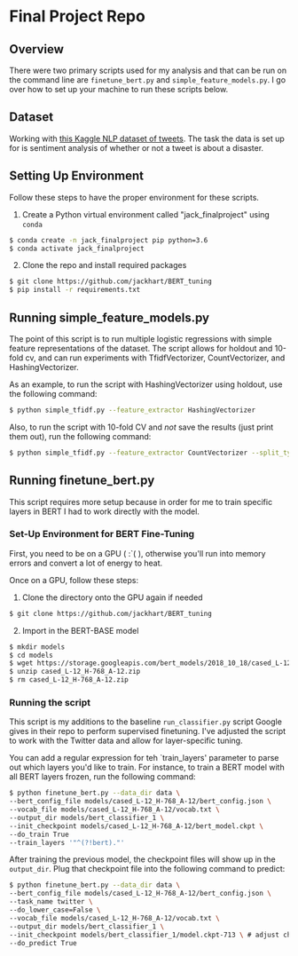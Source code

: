 # Final Project Repo

## Overview

There were two primary scripts used for my analysis and that can be run on the command line are `finetune_bert.py` and `simple_feature_models.py`.  I go over how to set up your machine to run these scripts below.


## Dataset

Working with [this Kaggle NLP dataset of tweets](https://www.kaggle.com/c/nlp-getting-started/notebooks).  The task the data is set up for is sentiment analysis of whether or not a tweet is about a disaster.  


## Setting Up Environment

Follow these steps to have the proper environment for these scripts.

1. Create a Python virtual environment called "jack_finalproject" using `conda`

``` bash
$ conda create -n jack_finalproject pip python=3.6
$ conda activate jack_finalproject
```

2. Clone the repo and install required packages

``` bash
$ git clone https://github.com/jackhart/BERT_tuning
$ pip install -r requirements.txt
```

## Running simple_feature_models.py

The point of this script is to run multiple logistic regressions with simple feature representations of the dataset.  The script allows for holdout and 10-fold cv, and can run experiments with TfidfVectorizer, CountVectorizer, and HashingVectorizer.

As an example, to run the script with HashingVectorizer using holdout, use the following command:

``` bash
$ python simple_tfidf.py --feature_extractor HashingVectorizer
```

Also, to run the script with 10-fold CV and *not* save the results (just print them out), run the following command:

``` bash
$ python simple_tfidf.py --feature_extractor CountVectorizer --split_type cv 
```


## Running finetune_bert.py

This script requires more setup because in order for me to train specific layers in BERT I had to work directly with the model.

### Set-Up Environment for BERT Fine-Tuning

First, you need to be on a GPU ( :`( ), otherwise you'll run into memory errors and convert a lot of energy to heat.

Once on a GPU, follow these steps:

1. Clone the directory onto the GPU again if needed

``` bash
$ git clone https://github.com/jackhart/BERT_tuning
```

2. Import in the BERT-BASE model

``` bash
$ mkdir models
$ cd models
$ wget https://storage.googleapis.com/bert_models/2018_10_18/cased_L-12_H-768_A-12.zip
$ unzip cased_L-12_H-768_A-12.zip
$ rm cased_L-12_H-768_A-12.zip
```


### Running the script

This script is my additions to the baseline `run_classifier.py` script Google gives in their repo to perform supervised finetuning.  I've adjusted the script to work with the Twitter data and allow for layer-specific tuning.

You can add a regular expression for teh `train_layers' parameter to parse out which layers you'd like to train.  For instance, to train a BERT model with all BERT layers frozen, run the following command:

``` bash
$ python finetune_bert.py --data_dir data \
--bert_config_file models/cased_L-12_H-768_A-12/bert_config.json \
--vocab_file models/cased_L-12_H-768_A-12/vocab.txt \
--output_dir models/bert_classifier_1 \
--init_checkpoint models/cased_L-12_H-768_A-12/bert_model.ckpt \
--do_train True
--train_layers '"^(?!bert)."'
```


After training the previous model, the checkpoint files will show up in the `output_dir`.  Plug that checkpoint file into the following command to predict:

``` bash
$ python finetune_bert.py --data_dir data \
--bert_config_file models/cased_L-12_H-768_A-12/bert_config.json \
--task_name twitter \
--do_lower_case=False \
--vocab_file models/cased_L-12_H-768_A-12/vocab.txt \
--output_dir models/bert_classifier_1 \
--init_checkpoint models/bert_classifier_1/model.ckpt-713 \ # adjust checkpoint file here
--do_predict True
```





